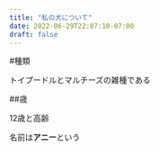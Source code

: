 ```yaml
---
title: "私の犬について"
date: 2022-06-29T22:07:10-07:00
draft: false
---
```

#種類

トイプードルとマルチーズの雑種である

##歳

12歳と高齢

名前は**アニー**という


